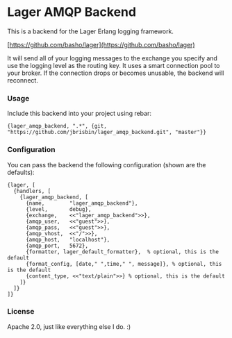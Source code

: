 # Lager AMQP Backend

This is a backend for the Lager Erlang logging framework.

[https://github.com/basho/lager](https://github.com/basho/lager)

It will send all of your logging messages to the exchange you specify and use the logging level 
as the routing key. It uses a smart connection pool to your broker. If the connection drops or 
becomes unusable, the backend will reconnect.

### Usage

Include this backend into your project using rebar:

    {lager_amqp_backend, ".*", {git, "https://github.com/jbrisbin/lager_amqp_backend.git", "master"}}

### Configuration

You can pass the backend the following configuration (shown are the defaults):

    {lager, [
      {handlers, [
        {lager_amqp_backend, [
          {name,        "lager_amqp_backend"},
          {level,       debug},
          {exchange,    <<"lager_amqp_backend">>},
          {amqp_user,   <<"guest">>},
          {amqp_pass,   <<"guest">>},
          {amqp_vhost,  <<"/">>},
          {amqp_host,   "localhost"},
          {amqp_port,   5672},
          {formatter, lager_default_formatter},  % optional, this is the default
          {format_config, [date," ",time," ", message]}, % optional, this is the default
          {content_type, <<"text/plain">>} % optional, this is the default
        ]}
      ]}
    ]}

### License

Apache 2.0, just like everything else I do. :)